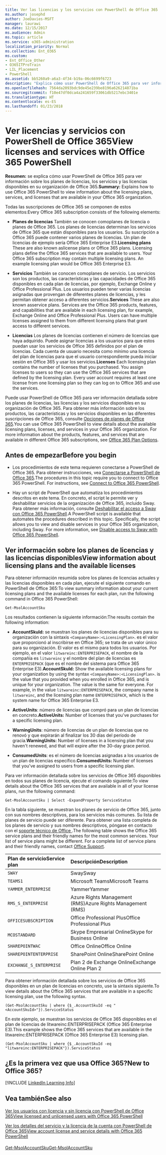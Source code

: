 ```yaml
---
title: Ver las licencias y los servicios con PowerShell de Office 365
ms.author: josephd
author: JoeDavies-MSFT
manager: laurawi
ms.date: 12/15/2017
ms.audience: Admin
ms.topic: article
ms.service: o365-administration
localization_priority: Normal
ms.collection: Ent_O365
ms.custom:
- Ent_Office_Other
- O365ITProTrain
- LIL_Placement
- PowerShell
ms.assetid: bb5260a9-a6a3-4f34-b19a-06c6699f6723
description: "Explica cómo usar PowerShell de Office 365 para ver información sobre los planes de licencias, los servicios y las licencias disponibles en su organización de Office 365."
ms.openlocfilehash: 7564da2093bdc9de45e239be8196a626214871ba
ms.sourcegitcommit: f10e47df0dca4a241659f33061db5217ebc3401e
ms.translationtype: HT
ms.contentlocale: es-ES
ms.lasthandoff: 01/23/2018
---
```

# <a name="view-licenses-and-services-with-office-365-powershell"></a><span data-ttu-id="bfca5-103">Ver licencias y servicios con PowerShell de Office 365</span><span class="sxs-lookup"><span data-stu-id="bfca5-103">View licenses and services with Office 365 PowerShell</span></span>

<span data-ttu-id="bfca5-104">**Resumen:** se explica cómo usar PowerShell de Office 365 para ver información sobre los planes de licencias, los servicios y las licencias disponibles en su organización de Office 365.</span><span class="sxs-lookup"><span data-stu-id="bfca5-104">**Summary:** Explains how to use Office 365 PowerShell to view information about the licensing plans, services, and licenses that are available in your Office 365 organization.</span></span>
  
<span data-ttu-id="bfca5-105">Todas las suscripciones de Office 365 se componen de estos elementos:</span><span class="sxs-lookup"><span data-stu-id="bfca5-105">Every Office 365 subscription consists of the following elements:</span></span>
- <span data-ttu-id="bfca5-p101">**Planes de licencias** También se conocen comoplanes de licencia o planes de Office 365. Los planes de licencias determinan los servicios de Office 365 que están disponibles para los usuarios. Su suscripción a Office 365 puede contener varios planes de licencias. Un plan de licencias de ejemplo sería Office 365 Enterprise E3.</span><span class="sxs-lookup"><span data-stu-id="bfca5-p101">**Licensing plans** These are also known aslicense plans or Office 365 plans. Licensing plans define the Office 365 services that are available to users. Your Office 365 subscription may contain multiple licensing plans. An example licensing plan would be Office 365 Enterprise E3.</span></span>
    
- <span data-ttu-id="bfca5-p102">**Servicios** También se conocen comoplanes de servicio. Los servicios son los productos, las características y las capacidades de Office 365 disponibles en cada plan de licencias, por ejemplo, Exchange Online y Office Professional Plus. Los usuarios pueden tener varias licencias asignadas que provengan de diferentes planes de licencias, y les permitan obtener acceso a diferentes servicios.</span><span class="sxs-lookup"><span data-stu-id="bfca5-p102">**Services** These are also known asservice plans. Services are the Office 365 products, features, and capabilities that are available in each licensing plan, for example, Exchange Online and Office Professional Plus. Users can have multiple licenses assigned to them from different licensing plans that grant access to different services.</span></span>
    
- <span data-ttu-id="bfca5-p103">**Licencias** Los planes de licencias contienen el número de licencias que haya adquirido. Puede asignar licencias a los usuarios para que estos puedan usar los servicios de Office 365 definidos por el plan de licencias. Cada cuenta de usuario necesita como mínimo una licencia del plan de licencias para que el usuario correspondiente pueda iniciar sesión en Office 365 y usar los servicios.</span><span class="sxs-lookup"><span data-stu-id="bfca5-p103">**Licenses** Each licensing plan contains the number of licenses that you purchased. You assign licenses to users so they can use the Office 365 services that are defined by the licensing plan. Every user account requires at least one license from one licensing plan so they can log on to Office 365 and use the services.</span></span>
    
<span data-ttu-id="bfca5-p104">Puede usar PowerShell de Office 365 para ver información detallada sobre los planes de licencias, las licencias y los servicios disponibles en su organización de Office 365. Para obtener más información sobre los productos, las características y los servicios disponibles en las diferentes suscripciones de Office 365, consulte [Opciones de planes de Office 365](https://go.microsoft.com/fwlink/p/?LinkId=691147).</span><span class="sxs-lookup"><span data-stu-id="bfca5-p104">You can use Office 365 PowerShell to view details about the available licensing plans, licenses, and services in your Office 365 organization. For more information about the products, features, and services that are available in different Office 365 subscriptions, see [Office 365 Plan Options](https://go.microsoft.com/fwlink/p/?LinkId=691147).</span></span>
## <a name="before-you-begin"></a><span data-ttu-id="bfca5-118">Antes de empezar</span><span class="sxs-lookup"><span data-stu-id="bfca5-118">Before you begin</span></span>
<span data-ttu-id="bfca5-119"><a name="RTT"> </a></span><span class="sxs-lookup"><span data-stu-id="bfca5-119"><a name="RTT"> </a></span></span>

- <span data-ttu-id="bfca5-p105">Los procedimientos de este tema requieren conectarse a PowerShell de Office 365. Para obtener instrucciones, vea [Conectarse a PowerShell de Office 365](connect-to-office-365-powershell.md).</span><span class="sxs-lookup"><span data-stu-id="bfca5-p105">The procedures in this topic require you to connect to Office 365 PowerShell. For instructions, see [Connect to Office 365 PowerShell](connect-to-office-365-powershell.md).</span></span>
    
- <span data-ttu-id="bfca5-p106">Hay un script de PowerShell que automatiza los procedimientos descritos en este tema. En concreto, el script le permite ver y deshabilitar servicios de la organización de Office 365, incluido Sway. Para obtener más información, consulte [Deshabilitar el acceso a Sway con Office 365 PowerShell](disable-access-to-sway-with-office-365-powershell.md).</span><span class="sxs-lookup"><span data-stu-id="bfca5-p106">A PowerShell script is available that automates the procedures described in this topic. Specifically, the script allows you to view and disable services in your Office 365 organization, including Sway. For more information, see [Disable access to Sway with Office 365 PowerShell](disable-access-to-sway-with-office-365-powershell.md).</span></span>
    
## <a name="view-information-about-licensing-plans-and-the-available-licenses"></a><span data-ttu-id="bfca5-125">Ver información sobre los planes de licencias y las licencias disponibles</span><span class="sxs-lookup"><span data-stu-id="bfca5-125">View information about licensing plans and the available licenses</span></span>
<span data-ttu-id="bfca5-126"><a name="ShortVersion"> </a></span><span class="sxs-lookup"><span data-stu-id="bfca5-126"><a name="ShortVersion"> </a></span></span>

<span data-ttu-id="bfca5-127">Para obtener información resumida sobre los planes de licencias actuales y las licencias disponibles en cada plan, ejecute el siguiente comando en PowerShell de Office 365:</span><span class="sxs-lookup"><span data-stu-id="bfca5-127">To view summary information about your current licensing plans and the available licenses for each plan, run the following command in Office 365 PowerShell:</span></span>
  
```
Get-MsolAccountSku
```

<span data-ttu-id="bfca5-128">Los resultados contienen la siguiente información:</span><span class="sxs-lookup"><span data-stu-id="bfca5-128">The results contain the following information:</span></span>
  
- <span data-ttu-id="bfca5-p107">**AccountSkuId:** se muestran los planes de licencias disponibles para su organización con la sintaxis `<CompanyName>:<LicensingPlan>`. _<CompanyName>_ es el valor que proporcionó al inscribirse en Office 365; se trata de un valor único para su organización. El valor _<LicensingPlan>_ es el mismo para todos los usuarios. Por ejemplo, en el valor `litwareinc:ENTERPRISEPACK`, el nombre de la compañía es `litwareinc` y el nombre del plan de licencias es `ENTERPRISEPACK` (que es el nombre del sistema para Office 365 Enterprise E3).</span><span class="sxs-lookup"><span data-stu-id="bfca5-p107">**AccountSkuId:** Show the available licensing plans for your organization by using the syntax `<CompanyName>:<LicensingPlan>`.  _<CompanyName>_ is the value that you provided when you enrolled in Office 365, and is unique for your organization. The _<LicensingPlan>_ value is the same for everyone. For example, in the value `litwareinc:ENTERPRISEPACK`, the company name is  `litwareinc`, and the licensing plan name  `ENTERPRISEPACK`, which is the system name for Office 365 Enterprise E3.</span></span>
    
- <span data-ttu-id="bfca5-133">**ActiveUnits**: número de licencias que compró para un plan de licencias en concreto.</span><span class="sxs-lookup"><span data-stu-id="bfca5-133">**ActiveUnits:** Number of licenses that you've purchases for a specific licensing plan.</span></span>
    
- <span data-ttu-id="bfca5-134">**WarningUnits**: número de licencias de un plan de licencias que no renovó y que expirarán al finalizar los 30 días del período de gracia.</span><span class="sxs-lookup"><span data-stu-id="bfca5-134">**WarningUnits:** Number of licenses in a licensing plan that you haven't renewed, and that will expire after the 30-day grace period.</span></span>
    
- <span data-ttu-id="bfca5-135">**ConsumedUnits**: es el número de licencias asignadas a los usuarios de un plan de licencias específico.</span><span class="sxs-lookup"><span data-stu-id="bfca5-135">**ConsumedUnits:** Number of licenses that you've assigned to users from a specific licensing plan.</span></span>
    
<span data-ttu-id="bfca5-136">Para ver información detallada sobre los servicios de Office 365 disponibles en todos sus planes de licencia, ejecute el comando siguiente:</span><span class="sxs-lookup"><span data-stu-id="bfca5-136">To view details about the Office 365 services that are available in all of your license plans, run the following command:</span></span>
  
```
Get-MsolAccountSku | Select -ExpandProperty ServiceStatus
```

<span data-ttu-id="bfca5-p108">En la tabla siguiente, se muestran los planes de servicio de Office 365, junto con sus nombres descriptivos, para los servicios más comunes. Su lista de planes de servicio puede ser diferente. Para obtener una lista completa de los planes de servicio y sus nombres descriptivos, póngase en contacto con el [soporte técnico de Office ](https://support.office.com/home/contact).</span><span class="sxs-lookup"><span data-stu-id="bfca5-p108">The following table shows the Office 365 service plans and their friendly names for the most common services. Your list of service plans might be different. For a complete list of service plans and their friendly names, contact [Office Support](https://support.office.com/home/contact).</span></span>
  
|<span data-ttu-id="bfca5-140">****Plan de servicio****</span><span class="sxs-lookup"><span data-stu-id="bfca5-140">****Service plan****</span></span>|<span data-ttu-id="bfca5-141">****Descripción****</span><span class="sxs-lookup"><span data-stu-id="bfca5-141">****Description****</span></span>|
|:-----|:-----|
| `SWAY` <br/> |<span data-ttu-id="bfca5-142">Sway</span><span class="sxs-lookup"><span data-stu-id="bfca5-142">Sway</span></span>  <br/> |
| `TEAMS1` <br/> |<span data-ttu-id="bfca5-143">Microsoft Teams</span><span class="sxs-lookup"><span data-stu-id="bfca5-143">Microsoft Teams</span></span>  <br/> |
| `YAMMER_ENTERPRISE` <br/> |<span data-ttu-id="bfca5-144">Yammer</span><span class="sxs-lookup"><span data-stu-id="bfca5-144">Yammer</span></span>  <br/> |
| `RMS_S_ENTERPRISE` <br/> |<span data-ttu-id="bfca5-145">Azure Rights Management (RMS)</span><span class="sxs-lookup"><span data-stu-id="bfca5-145">Azure Rights Management (RMS)</span></span>  <br/> |
| `OFFICESUBSCRIPTION` <br/> |<span data-ttu-id="bfca5-146">Office Professional Plus</span><span class="sxs-lookup"><span data-stu-id="bfca5-146">Office Professional Plus</span></span>  <br/> |
| `MCOSTANDARD` <br/> |<span data-ttu-id="bfca5-147">Skype Empresarial Online</span><span class="sxs-lookup"><span data-stu-id="bfca5-147">Skype for Business Online</span></span>  <br/> |
| `SHAREPOINTWAC` <br/> |<span data-ttu-id="bfca5-148">Office Online</span><span class="sxs-lookup"><span data-stu-id="bfca5-148">Office Online</span></span>  <br/> |
| `SHAREPOINTENTERPRISE` <br/> |<span data-ttu-id="bfca5-149">SharePoint Online</span><span class="sxs-lookup"><span data-stu-id="bfca5-149">SharePoint Online</span></span>  <br/> |
| `EXCHANGE_S_ENTERPRISE` <br/> |<span data-ttu-id="bfca5-150">Plan 2 de Exchange Online</span><span class="sxs-lookup"><span data-stu-id="bfca5-150">Exchange Online Plan 2</span></span>  <br/> |
   
<span data-ttu-id="bfca5-151">Para obtener información detallada sobre los servicios de Office 365 disponibles en un plan de licencias en concreto, use la sintaxis siguiente.</span><span class="sxs-lookup"><span data-stu-id="bfca5-151">To view details about the Office 365 services that are available in a specific licensing plan, use the following syntax.</span></span>
  
```
(Get-MsolAccountSku | where {$_.AccountSkuId -eq " <AccountSkuId>"}).ServiceStatus
```

<span data-ttu-id="bfca5-152">En este ejemplo, se muestran los servicios de Office 365 disponibles en el plan de licencias de litwareinc:ENTERPRISEPACK (Office 365 Enterprise E3).</span><span class="sxs-lookup"><span data-stu-id="bfca5-152">This example shows the Office 365 services that are available in the  litwareinc:ENTERPRISEPACK (Office 365 Enterprise E3) licensing plan.</span></span>
  
```
(Get-MsolAccountSku | where {$_.AccountSkuId -eq "litwareinc:ENTERPRISEPACK"}).ServiceStatus
```

## <a name="new-to-office-365"></a><span data-ttu-id="bfca5-153">¿Es la primera vez que usa Office 365?</span><span class="sxs-lookup"><span data-stu-id="bfca5-153">New to Office 365?</span></span>
<span data-ttu-id="bfca5-154"><a name="ShortVersion"> </a></span><span class="sxs-lookup"><span data-stu-id="bfca5-154"><a name="ShortVersion"> </a></span></span>

[!INCLUDE [LinkedIn Learning Info](../common/office/linkedin-learning-info.md)]
   
## <a name="see-also"></a><span data-ttu-id="bfca5-155">Vea también</span><span class="sxs-lookup"><span data-stu-id="bfca5-155">See also</span></span>
<span data-ttu-id="bfca5-156"><a name="ShortVersion"> </a></span><span class="sxs-lookup"><span data-stu-id="bfca5-156"></span></span>

#### 

[<span data-ttu-id="bfca5-157">Ver los usuarios con licencia y sin licencia con PowerShell de Office 365</span><span class="sxs-lookup"><span data-stu-id="bfca5-157">View licensed and unlicensed users with Office 365 PowerShell</span></span>](view-licensed-and-unlicensed-users-with-office-365-powershell.md)
  
[<span data-ttu-id="bfca5-158">Ver los detalles del servicio y la licencia de la cuenta con PowerShell de Office 365</span><span class="sxs-lookup"><span data-stu-id="bfca5-158">View account license and service details with Office 365 PowerShell</span></span>](view-account-license-and-service-details-with-office-365-powershell.md)
#### 

[<span data-ttu-id="bfca5-159">Get-MsolAccountSku</span><span class="sxs-lookup"><span data-stu-id="bfca5-159">Get-MsolAccountSku</span></span>](https://go.microsoft.com/fwlink/p/?LinkId=691549)

